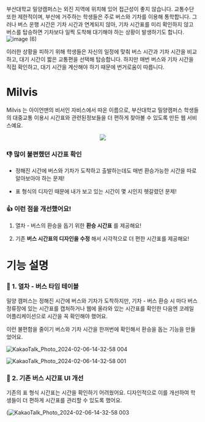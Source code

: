 부산대학교 밀양캠퍼스는 외진 지역에 위치해 있어 접근성이 좋지 않습니다. 교통수단 또한 제한적이며, 부산에 거주하는 학생들은 주로 버스와 기차를 이용해 통학합니다. 그러나 버스 운행 시간은 기차 시간과 연계되지 않아, 기차 시간표를 미리 확인하지 않고 버스를 탑승하면 기차보다 일찍 도착해 대기해야 하는 상황이 발생하기도 합니다.
![image (6)](https://github.com/user-attachments/assets/bfa282fe-bb6e-4cec-831e-f305e7926132)

이러한 상황을 피하기 위해 학생들은 자신의 일정에 맞춰 버스 시간과 기차 시간을 비교하고, 대기 시간이 짧은 교통편을 선택해 탑승합니다. 하지만 매번 버스와 기차 시간을 직접 확인하고, 대기 시간을 계산해야 하기 때문에 번거로움이 따릅니다.

# Milvis 
Milvis 는 아이언맨의 비서인 자비스에서 따온 이름으로,
부산대학교 밀양캠퍼스 학생들의 대중교통 이용시 시간표와 관련된정보들을 더 편하게 찾아볼 수 있도록 만든 웹 서비스예요.      


<div align="center">
   <img src="https://github.com/DogLegBirdLeg/Milvis-Front/assets/80307321/135f1c1f-b4e4-407b-a5d5-4cc16096eb32" />
</div>


### 👎 많이 불편했던 시간표 확인

- 정해진 시간에 버스와 기차가 도착하고 출발하는데도 매번 환승가능한 시간을 따로 알아보아야 하는 문제!
   
- 표 형식의 디자인 때문에 내가 보고 있는 시간이 몇 시인지 헷갈렸던 문제!
   
### 👍 이런 점을 개선했어요!

1. 열차 - 버스의 환승을 돕기 위한 **환승 시간표** 를 제공해요!

2. 기존 **버스 시간표의 디자인을 수정** 해서 시각적으로 더 편한 시간표를 제공해요!

#  기능 설명

### 🚎 1. 열차 - 버스 타임 테이블

밀양 캠퍼스는 정해진 시간에 버스와 기차가 도착하지만, 기차 - 버스 환승 시 마다 버스 정류장에 있는 시간표를 캡처하거나 웹에 올라와 있는 시간표를 확인한 다음엔 코레일 어플리케이션으로 시간을 꼭 확인해야 했어요.

이런 불편함을 줄이기 버스와 기차 시간을 한꺼번에 확인해서 환승을 돕는 기능을 만들었어요.



![KakaoTalk_Photo_2024-02-06-14-32-58 004](https://github.com/DogLegBirdLeg/Milvis-Front/assets/80307321/ffd1e202-8bfa-4598-94ba-4963946c60a6)

![KakaoTalk_Photo_2024-02-06-14-32-58 001](https://github.com/DogLegBirdLeg/Milvis-Front/assets/80307321/c46fe409-0cd4-429a-8c5d-18aedcde7f4b)


### 🚎 2. 기존 버스 시간표 UI 개선

기존의 표 형식 시간표는 시간을 확인하기 어려웠어요. 디자인적으로 이를 개선하여 학생들이 더 편하게 시간표를 관리할 수 있도록 했어요.

(![KakaoTalk_Photo_2024-02-06-14-32-58 003](https://github.com/DogLegBirdLeg/Milvis-Front/assets/80307321/d3530c65-f25b-4e9f-bc4e-b6c86df9e1cd)

